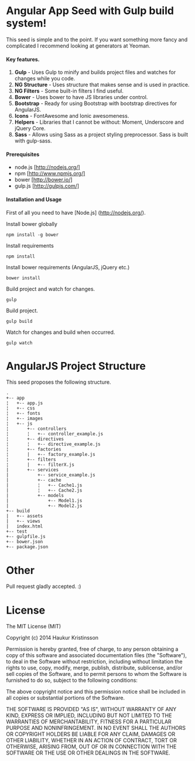 ﻿Angular App Seed with Gulp build system!
=====================

This seed is simple and to the point.
If you want something more fancy and complicated I recommend looking at generators at Yeoman.

#### Key features. ####

 1. **Gulp** - Uses Gulp to minify and builds project files and watches for changes while you code.
 2. **NG Structure** - Uses structure that makes sense and is used in practice.
 3. **NG Filters** - Some built-in filters I find useful.
 3. **Bower** - Uses bower to have JS libraries under control.
 4. **Bootstrap** - Ready for using Bootstrap with bootstrap directives for AngularJS.
 5. **Icons** - FontAwesome and Ionic awesomeness.
 6. **Helpers** - Libraries that I cannot be without: Moment, Underscore and jQuery Core.
 7. **Sass** - Allows using Sass as a project styling preprocessor. Sass is built with gulp-sass.

#### Prerequisites ####

- node.js [http://nodejs.org/]
- npm [http://www.npmjs.org/]
- bower [http://bower.io/]
- gulp.js [http://gulpjs.com/]

#### Installation and Usage ####

First of all you need to have [Node.js] (http://nodejs.org/).

Install bower globally
```
npm install -g bower
```

Install requirements
```
npm install
```

Install bower requirements (AngularJS, jQuery etc.)
```
bower install
```

Build project and watch for changes.
```
gulp
```

Build project.
```
gulp build
```

Watch for changes and build when occurred.
```
gulp watch
```

# AngularJS Project Structure

This seed proposes the following structure.

```
.
+-- app
¦   +-- app.js
¦   +-- css
¦   +-- fonts
¦   +-- images
¦   +-- js
¦       +-- controllers
¦       ¦   +-- controller_example.js
¦       +-- directives
¦       ¦   +-- directive_example.js
¦       +-- factories
¦       |   +-- factory_example.js
¦       +-- filters
¦       |   +-- filterX.js
|       +-- services
|           +-- service_example.js
|           +-- cache
|           ¦   +-- Cache1.js
|           ¦   +-- Cache2.js
|           +-- models
|               +-- Model1.js
|               +-- Model2.js
+-- build
|   +-- assets
|   +-- views
|   index.html
+-- test
+-- gulpfile.js
+-- bower.json
+-- package.json
```

# Other

Pull request gladly accepted. :)

# License

The MIT License (MIT)

Copyright (c) 2014 Haukur Kristinsson

Permission is hereby granted, free of charge, to any person obtaining a copy of
this software and associated documentation files (the "Software"), to deal in
the Software without restriction, including without limitation the rights to
use, copy, modify, merge, publish, distribute, sublicense, and/or sell copies of
the Software, and to permit persons to whom the Software is furnished to do so,
subject to the following conditions:

The above copyright notice and this permission notice shall be included in all
copies or substantial portions of the Software.

THE SOFTWARE IS PROVIDED "AS IS", WITHOUT WARRANTY OF ANY KIND, EXPRESS OR
IMPLIED, INCLUDING BUT NOT LIMITED TO THE WARRANTIES OF MERCHANTABILITY, FITNESS
FOR A PARTICULAR PURPOSE AND NONINFRINGEMENT. IN NO EVENT SHALL THE AUTHORS OR
COPYRIGHT HOLDERS BE LIABLE FOR ANY CLAIM, DAMAGES OR OTHER LIABILITY, WHETHER
IN AN ACTION OF CONTRACT, TORT OR OTHERWISE, ARISING FROM, OUT OF OR IN
CONNECTION WITH THE SOFTWARE OR THE USE OR OTHER DEALINGS IN THE SOFTWARE.
